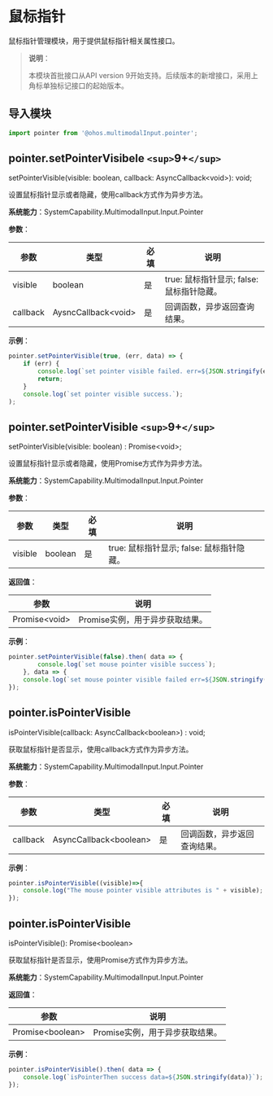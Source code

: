 # 鼠标指针

鼠标指针管理模块，用于提供鼠标指针相关属性接口。

> **说明**：
>
> 本模块首批接口从API version 9开始支持。后续版本的新增接口，采用上角标单独标记接口的起始版本。

## 导入模块

```js
import pointer from '@ohos.multimodalInput.pointer';
```

## pointer.setPointerVisibele `<sup>`9+`</sup>`

setPointerVisible(visible: boolean, callback: AsyncCallback&lt;void&gt;):  void;

设置鼠标指针显示或者隐藏，使用callback方式作为异步方法。

**系统能力**：SystemCapability.MultimodalInput.Input.Pointer

**参数**：

| 参数     | 类型                      | 必填 | 说明                                      |
| -------- | ------------------------- | ---- | ----------------------------------------- |
| visible  | boolean                   | 是   | true: 鼠标指针显示; false: 鼠标指针隐藏。 |
| callback | AysncCallback&lt;void&gt; | 是   | 回调函数，异步返回查询结果。              |

**示例**：

```js
pointer.setPointerVisible(true, (err, data) => {
    if (err) {
        console.log(`set pointer visible failed. err=${JSON.stringify(err)}`);
        return;
    }
    console.log(`set pointer visible success.`);
);
```

## pointer.setPointerVisible `<sup>`9+`</sup>`

setPointerVisible(visible: boolean) : Promise&lt;void&gt;;

设置鼠标指针显示或者隐藏，使用Promise方式作为异步方法。

**系统能力**：SystemCapability.MultimodalInput.Input.Pointer

**参数**：

| 参数    | 类型    | 必填 | 说明                                      |
| ------- | ------- | ---- | ----------------------------------------- |
| visible | boolean | 是   | true: 鼠标指针显示; false: 鼠标指针隐藏。 |

**返回值**：

| 参数                | 说明                            |
| ------------------- | ------------------------------- |
| Promise&lt;void&gt; | Promise实例，用于异步获取结果。 |

**示例**：

```js
pointer.setPointerVisible(false).then( data => {
        console.log(`set mouse pointer visible success`);
    }, data => {
    console.log(`set mouse pointer visible failed err=${JSON.stringify(data)}`);
});
```

## pointer.isPointerVisible

isPointerVisible(callback: AsyncCallback&lt;boolean&gt;) : void;

获取鼠标指针是否显示，使用callback方式作为异步方法。

**系统能力**：SystemCapability.MultimodalInput.Input.Pointer

**参数**：

| 参数     | 类型                         | 必填 | 说明                         |
| -------- | ---------------------------- | ---- | ---------------------------- |
| callback | AsyncCallback&lt;boolean&gt; | 是   | 回调函数，异步返回查询结果。 |

**示例**：

```js
pointer.isPointerVisible((visible)=>{
    console.log("The mouse pointer visible attributes is " + visible);
});
```

## pointer.isPointerVisible

isPointerVisible(): Promise&lt;boolean&gt;

获取鼠标指针是否显示，使用Promise方式作为异步方法。

**系统能力**：SystemCapability.MultimodalInput.Input.Pointer

**返回值**：

| 参数                   | 说明                            |
| ---------------------- | ------------------------------- |
| Promise&lt;boolean&gt; | Promise实例，用于异步获取结果。 |

**示例**：

```js
pointer.isPointerVisible().then( data => {
    console.log(`isPointerThen success data=${JSON.stringify(data)}`);
});
```
